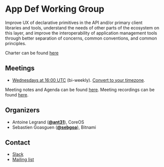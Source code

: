 <!---
This is an autogenerated file!

Please do not edit this file directly, but instead make changes to the
sigs.yaml file in the project root.

To understand how this file is generated, see generator/README.md.
-->
# App Def Working Group

Improve UX of declarative primitives in the API and/or primary client libraries and tools, understand the needs of other parts of the ecosystem on this layer, and improve the interoperability of application management tools through better separation of concerns, common conventions, and common principles.
  
Charter can be found [here](https://docs.google.com/document/d/1TzRwzWYRulx4o8Fii8k7ToIx4LR4MSncxxLdJ9TkOAs/edit#)

## Meetings
* [Wednesdays at 16:00 UTC]() (bi-weekly). [Convert to your timezone](http://www.thetimezoneconverter.com/?t=16:00&tz=UTC).

Meeting notes and Agenda can be found [here](hhttps://docs.google.com/document/d/1Pxc-qwAt4FvuISZ_Ib5KdUwlynFkGueuzPx5Je_lbGM/edit).
Meeting recordings can be found [here]().

## Organizers
* Antoine Legrand (**[@ant31](https://github.com/ant31)**), CoreOS
* Sebastien Goasguen (**[@sebgoa](https://github.com/sebgoa)**), Bitnami

## Contact
* [Slack](https://kubernetes.slack.com/messages/wg-app-def)
* [Mailing list](https://groups.google.com/forum/#!forum/kubernetes-wg-app-def)

<!-- BEGIN CUSTOM CONTENT -->

<!-- END CUSTOM CONTENT -->

